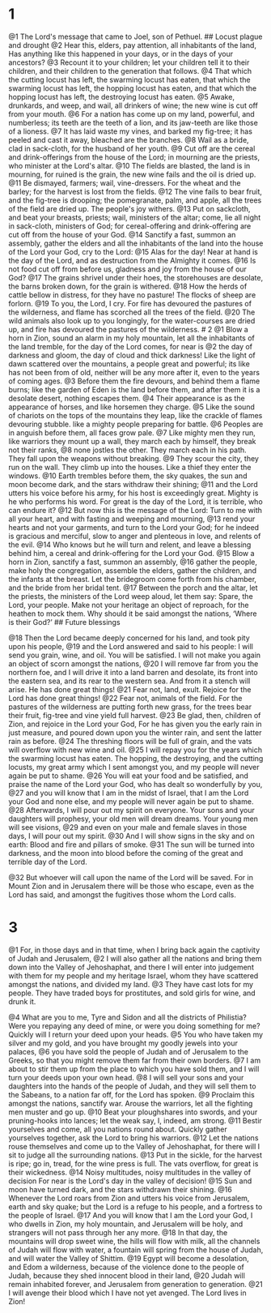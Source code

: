 # 1 
@1 The Lord's message that came to Joel, son of Pethuel. ## Locust plague
and drought @2 Hear this, elders, pay attention, all inhabitants of the land, Has anything like this happened in your days, or in the days of your ancestors? @3 Recount it to your children; let your children tell it to their children, and their children to the generation that follows. @4 That which the cutting locust has left, the swarming locust has eaten, that which the swarming locust has left, the hopping locust has eaten, and that which the hopping locust has left, the destroying locust has eaten. @5 Awake, drunkards, and weep, and wail, all drinkers of wine; the new wine is cut off from your mouth. @6 For a nation has come up on my land, powerful, and numberless; its teeth are the teeth of a lion, and its jaw-teeth are like those of a lioness. @7 It has laid waste my vines, and barked my fig-tree; it has peeled and cast it away, bleached are the branches. @8 Wail as a bride, clad in sack-cloth, for the husband of her youth. @9 Cut off are the cereal and drink-offerings from the house of the Lord; in mourning are the priests, who minister at the Lord's altar. @10 The fields are blasted, the land is in mourning, for ruined is the grain, the new wine fails and the oil is dried up. @11 Be dismayed, farmers; wail, vine-dressers. For the wheat and the barley; for the harvest is lost from the fields. @12 The vine fails to bear fruit, and the fig-tree is drooping; the pomegranate, palm, and apple, all the trees of the field are dried up. The people's joy withers. @13 Put on sackcloth, and beat your breasts, priests; wail, ministers of the altar; come, lie all night in sack-cloth, ministers of God; for cereal-offering and drink-offering are cut off from the house of your God. @14 Sanctify a fast, summon an assembly, gather the elders and all the inhabitants of the land into the house of the Lord your God, cry to the Lord: @15 Alas for the day! Near at hand is the day of the Lord, and as destruction from the Almighty it comes. @16 Is not food cut off from before us, gladness and joy from the house of our God? @17 The grains shrivel under their hoes, the storehouses are desolate, the barns broken down, for the grain is withered. @18 How the herds of cattle bellow in distress, for they have no pasture! The flocks of sheep are forlorn. @19 To you, the Lord, I cry. For fire has devoured the pastures of the wilderness, and flame has scorched all the trees of the field. @20 The wild animals also look up to you longingly, for the water-courses are dried up, and fire has devoured the pastures of the wilderness. # 2 
@1 Blow a horn in Zion, sound an alarm in my holy mountain, let all the inhabitants of the land tremble, for the day of the Lord comes, for near is @2 the day of darkness and gloom, the day of cloud and thick darkness! Like the light of dawn scattered over the mountains, a people great and powerful; its like has not been from of old, neither will be any more after it, even to the years of coming ages. @3 Before them the fire devours, and behind them a flame burns; like the garden of Eden is the land before them, and after them it is a desolate desert, nothing escapes them. @4 Their appearance is as the appearance of horses, and like horsemen they charge. @5 Like the sound of chariots on the tops of the mountains they leap, like the crackle of flames devouring stubble. like a mighty people preparing for battle. @6 Peoples are in anguish before them, all faces grow pale. @7 Like mighty men they run, like warriors they mount up a wall, they march each by himself, they break not their ranks, @8 none jostles the other. They march each in his path. They fall upon the weapons without breaking. @9 They scour the city, they run on the wall. They climb up into the houses. Like a thief they enter the windows. @10 Earth trembles before them, the sky quakes, the sun and moon become dark, and the stars withdraw their shining; @11 and the Lord utters his voice before his army, for his host is exceedingly great. Mighty is he who performs his word. For great is the day of the Lord, it is terrible, who can endure it? @12 But now this is the message of the Lord: Turn to me with all your heart, and with fasting and weeping and mourning, @13 rend your hearts and not your garments, and turn to the Lord your God; for he indeed is gracious and merciful, slow to anger and plenteous in love, and relents of the evil. @14 Who knows but he will turn and relent, and leave a blessing behind him, a cereal and drink-offering for the Lord your God. @15 Blow a horn in Zion, sanctify a fast, summon an assembly, @16 gather the people, make holy the congregation, assemble the elders, gather the children, and the infants at the breast. Let the bridegroom come forth from his chamber, and the bride from her bridal tent. @17 Between the porch and the altar, let the priests, the ministers of the Lord weep aloud, let them say: Spare, the Lord, your people. Make not your heritage an object of reproach, for the heathen to mock them. Why should it be said amongst the nations, ‘Where is their God?’ ## Future blessings


@18 Then the Lord became deeply concerned for his land, and took pity upon his people, @19 and the Lord answered and said to his people: I will send you grain, wine, and oil. You will be satisfied. I will not make you again an object of scorn amongst the nations, @20 I will remove far from you the northern foe, and I will drive it into a land barren and desolate, its front into the eastern sea, and its rear to the western sea. And from it a stench will arise. He has done great things! @21 Fear not, land, exult. Rejoice for the Lord has done great things! @22 Fear not, animals of the field. For the pastures of the wilderness are putting forth new grass, for the trees bear their fruit, fig-tree and vine yield full harvest. @23 Be glad, then, children of Zion, and rejoice in the Lord your God, For he has given you the early rain in just measure, and poured down upon you the winter rain, and sent the latter rain as before. @24 The threshing floors will be full of grain, and the vats will overflow with new wine and oil. @25 I will repay you for the years which the swarming locust has eaten. The hopping, the destroying, and the cutting locusts, my great army which I sent amongst you, and my people will never again be put to shame. @26 You will eat your food and be satisfied, and praise the name of the Lord your God, who has dealt so wonderfully by you, @27 and you will know that I am in the midst of Israel, that I am the Lord your God and none else, and my people will never again be put to shame. @28 Afterwards, I will pour out my spirit on everyone. Your sons and your daughters will prophesy, your old men will dream dreams. Your young men will see visions, @29 and even on your male and female slaves in those days, I will pour out my spirit. @30 And I will show signs in the sky and on earth: Blood and fire and pillars of smoke. @31 The sun will be turned into darkness, and the moon into blood before the coming of the great and terrible day of the Lord. 

@32 But whoever will call upon the name of the Lord will be saved. For in Mount Zion and in Jerusalem there will be those who escape, even as the Lord has said, and amongst the fugitives those whom the Lord calls. 

# 3 
@1 For, in those days and in that time, when I bring back again the captivity of Judah and Jerusalem, @2 I will also gather all the nations and bring them down into the Valley of Jehoshaphat, and there I will enter into judgement with them for my people and my heritage Israel, whom they have scattered amongst the nations, and divided my land. @3 They have cast lots for my people. They have traded boys for prostitutes, and sold girls for wine, and drunk it. 

@4 What are you to me, Tyre and Sidon and all the districts of Philistia? Were you repaying any deed of mine, or were you doing something for me? Quickly will I return your deed upon your heads. @5 You who have taken my silver and my gold, and you have brought my goodly jewels into your palaces, @6 you have sold the people of Judah and of Jerusalem to the Greeks, so that you might remove them far from their own borders. @7 I am about to stir them up from the place to which you have sold them, and I will turn your deeds upon your own head. @8 I will sell your sons and your daughters into the hands of the people of Judah, and they will sell them to the Sabeans, to a nation far off, for the Lord has spoken. @9 Proclaim this amongst the nations, sanctify war. Arouse the warriors, let all the fighting men muster and go up. @10 Beat your ploughshares into swords, and your pruning-hooks into lances; let the weak say, I, indeed, am strong. @11 Bestir yourselves and come, all you nations round about. Quickly gather yourselves together, ask the Lord to bring his warriors. @12 Let the nations rouse themselves and come up to the Valley of Jehoshaphat, for there will I sit to judge all the surrounding nations. @13 Put in the sickle, for the harvest is ripe; go in, tread, for the wine press is full. The vats overflow, for great is their wickedness. @14 Noisy multitudes, noisy multitudes in the valley of decision For near is the Lord's day in the valley of decision! @15 Sun and moon have turned dark, and the stars withdrawn their shining. @16 Whenever the Lord roars from Zion and utters his voice from Jerusalem, earth and sky quake; but the Lord is a refuge to his people, and a fortress to the people of Israel. @17 And you will know that I am the Lord your God, I who dwells in Zion, my holy mountain, and Jerusalem will be holy, and strangers will not pass through her any more. @18 In that day, the mountains will drop sweet wine, the hills will flow with milk, all the channels of Judah will flow with water, a fountain will spring from the house of Judah, and will water the Valley of Shittim. @19 Egypt will become a desolation, and Edom a wilderness, because of the violence done to the people of Judah, because they shed innocent blood in their land, @20 Judah will remain inhabited forever, and Jerusalem from generation to generation. @21 I will avenge their blood which I have not yet avenged. The Lord lives in Zion! 